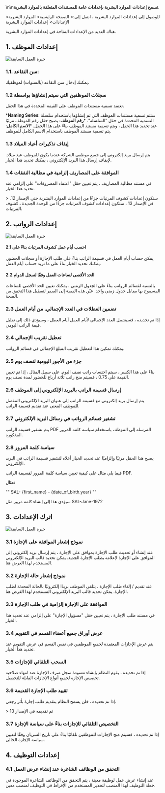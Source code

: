\n\n**تسمح إعدادات الموارد البشرية بإعدادات عامة للمستندات المتعلقة بالموارد البشرية.**

للوصول إلى إعدادات الموارد البشرية ، انتقل إلى:> الصفحة الرئيسية> الموارد البشرية> الإعدادات> إعدادات الموارد البشرية

هناك العديد من الإعدادات المتاحة في إعدادات الموارد البشرية.

## 1. إعدادات الموظف

![خبرة العمل السابقة](https://docs.erpnext.com/files/hr-settings1.png)

### 1.1. سن التقاعد:

يمكنك إدخال سن التقاعد (بالسنوات) لموظفيك.

### 1.2 سجلات الموظفين التي سيتم إنشاؤها بواسطة

تعتمد تسمية مستندات الموظف على القيمة المحددة في هذا الحقل.

***Naming Series**: ستتم تسمية مستندات الموظف التي تم إنشاؤها باستخدام سلسلة التسمية المحددة في حقل "السلسلة".
***رقم الموظف**: يصبح حقل رقم الموظف مرئيًا عند تحديد هذا الحقل ، ويتم تسمية مستند الموظف بناءً على هذا الحقل.
***الاسم الكامل**: يتم تسمية مستند الموظف باستخدام الاسم الكامل للموظف.

### 1.3 إيقاف تذكيرات أعياد الميلاد

يتم إرسال بريد إلكتروني إلى جميع موظفي الشركة عندما يكون للموظف عيد ميلاد. لإيقاف إرسال هذا البريد الإلكتروني ، يمكنك تحديد هذا الخيار.

### 1.4 الموافقة على المصاريف إلزامية في مطالبة النفقات

في مستند مطالبة المصاريف ، يتم تعيين حقل "اعتماد المصروفات" على إلزامي عند تحديد هذا الخيار.

\> ستكون إعدادات كشوف المرتبات جزءًا من إعدادات الموارد البشرية حتى الإصدار 12. في الإصدار 13 ، ستكون إعدادات كشوف المرتبات جزءًا من الوحدة الجديدة ، كشوف المرتبات.

## 2. إعدادات الرواتب

![خبرة العمل السابقة](https://docs.erpnext.com/files/hr-settings2.png)

#### 2.1 احسب أيام عمل كشوف المرتبات بناءً على

يمكن حساب أيام العمل في قسيمة الراتب بناءً على طلب الإجازة أو سجلات الحضور. يمكنك تحديد الخيار بناءً على ما تريد حساب أيام العمل.

#### 2.2 الحد الأقصى لساعات العمل وفقًا لسجل الدوام

بالنسبة لقسائم الرواتب بناءً على الجدول الزمني ، يمكنك تعيين الحد الأقصى للساعات المسموح بها مقابل جدول زمني واحد. عيّن هذه القيمة إلى الصفر لتعطيل هذا التحقق من الصحة.

### 2.3 تضمين العطلات في العدد الإجمالي. من أيام العمل

إذا تم تحديده ، فسيشمل العدد الإجمالي لأيام العمل أيام العطل ، وسيؤدي ذلك إلى تقليل قيمة الراتب اليومي.

### 2.4 تعطيل تقريب الإجمالي

يمكنك تمكين هذا لتعطيل تقريب المبلغ الإجمالي في قسائم الرواتب.

### 2.5 جزء من الأجور اليومية لنصف يوم

بناءً على هذا الكسر ، سيتم احتساب راتب نصف اليوم. على سبيل المثال ، إذا تم تعيين القيمة على 0.75 ، فسيتم منح راتب ثلاثة أرباع للحضور لمدة نصف يوم.

### 2.6 إرسال قسيمة الراتب بالبريد الإلكتروني إلى الموظف

يتم إرسال بريد إلكتروني مع قسيمة الراتب إلى عنوان البريد الإلكتروني المفضل للموظف المعني عند تقديم قسيمة الراتب.

### 2.7 تشفير قسائم الرواتب في رسائل البريد الإلكتروني

يتم تشفير قسيمة الراتب PDF المرسلة إلى الموظف باستخدام سياسة كلمة المرور المذكورة.

### 2.8 سياسة كلمة المرور

يصبح هذا الحقل مرئيًا وإلزاميًا عند تحديد الخيار أعلاه لتشفير قسيمة الراتب في البريد الإلكتروني.

فيما يلي مثال على كيفية تعيين سياسة كلمة المرور لقسيمة الراتب PDF.

**مثال:**

""
SAL- {first_name} - {date_of_birth.year}
""

سيؤدي هذا إلى إنشاء كلمة مرور مثل SAL-Jane-1972

## 3. اترك الإعدادات

![خبرة العمل السابقة](https://docs.erpnext.com/files/hr-settings3.png)

### 3.1 نموذج إشعار الموافقة على الإجازة

عند إنشاء أو تحديث طلب الإجازة بموافق على الإجازة ، يتم إرسال بريد إلكتروني إلى الموافق على الإجازة لإعلامه بطلب الإجازة الجديد. يمكن تحديد قالب البريد الإلكتروني المستخدم لهذا الغرض هنا.

### 3.2 نموذج إشعار حالة الإجازة

عند تقديم / إلغاء طلب الإجازة ، يتلقى الموظف بريدًا إلكترونيًا بالحالة المحدثة لطلب الإجازة. يمكن تحديد قالب البريد الإلكتروني المستخدم لهذا الغرض هنا.

### 3.3 الموافقة على الإجازة إلزامية في طلب الإجازة

في مستند طلب الإجازة ، يتم تعيين حقل "مسؤول الإجازة" على إلزامي عند تحديد هذا الخيار.

### 3.4 عرض أوراق جميع أعضاء القسم في التقويم

يتم عرض الإجازات المعتمدة لجميع الموظفين في نفس القسم في عرض التقويم عند تحديد هذا الخيار.

### 3.5 السحب التلقائي للإجازات

إذا تم تحديده ، يقوم النظام بإنشاء مسودة سجل صرف الإجازة عند انتهاء صلاحية تخصيص الإجازة لجميع أنواع الإجازات القابلة للتحصيل.

### 3.6 تقييد طلب الإجازة القديمة

إذا تم تحديده ، فلن يسمح النظام بتقديم طلب إجازة بأثر رجعي.

\> تم تقديمه في الإصدار 13

### 3.7 التخصيص التلقائي للإجازات بناءً على سياسة الإجازة

إذا تم تحديده ، فسيتم منح الإجازات للموظفين تلقائيًا بناءً على تاريخ السريان وفقًا لتعيين سياسة الإجازة الحالي.

## 4. إعدادات التوظيف

### 4.1 التحقق من الوظائف الشاغرة عند إنشاء عرض العمل

عند إنشاء عرض عمل لوظيفة معينة ، يتم التحقق من الوظائف الشاغرة الموجودة في خطة التوظيف لهذا المنصب لتحذير المستخدم من الإفراط في التوظيف لمنصب معين.